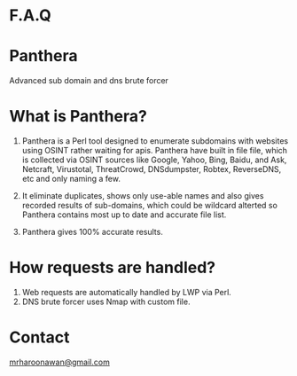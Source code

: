 # F.A.Q 

# Panthera
Advanced sub domain and dns brute forcer

# What is Panthera?
1. Panthera is a Perl tool designed to enumerate subdomains with websites using OSINT rather waiting for
apis. Panthera have built in file file, which is collected via OSINT sources like Google, Yahoo, Bing, Baidu, and Ask, Netcraft, Virustotal, ThreatCrowd, DNSdumpster, Robtex, ReverseDNS, etc and only naming a few.

2. It eliminate duplicates, shows only use-able names and also gives recorded results of sub-domains, which could be wildcard alterted so Panthera contains most up to date and accurate file list.

3. Panthera gives 100% accurate results.


# How requests are handled?
1. Web requests are automatically handled by LWP via Perl.
2. DNS brute forcer uses Nmap with custom file.

# Contact
mrharoonawan@gmail.com
